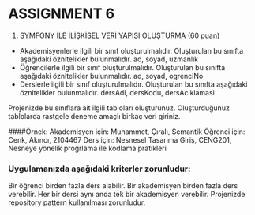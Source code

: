 # ASSIGNMENT 6

1.	SYMFONY İLE İLİŞKİSEL VERİ YAPISI OLUŞTURMA (60 puan)
-	Akademisyenlerle ilgili bir sınıf oluşturulmalıdır. Oluşturulan bu sınıfta aşağıdaki öznitelikler bulunmalıdır.
ad, soyad, uzmanlık
-	Öğrencilerle ilgili bir sınıf oluşturulmalıdır. Oluşturulan bu sınıfta aşağıdaki öznitelikler bulunmalıdır.
ad, soyad, ogrenciNo
-	Derslerle ilgili bir sınıf oluşturulmalıdır. Oluşturulan bu sınıfta aşağıdaki öznitelikler bulunmalıdır.
dersAdi, dersKodu, dersAciklamasi

Projenizde bu sınıflara ait ilgili tabloları oluşturunuz. Oluşturduğunuz tablolarda rastgele deneme amaçlı birkaç veri giriniz.

####Örnek:
Akademisyen için: Muhammet, Çıralı, Semantik
Öğrenci için: Cenk, Akıncı, 2104467
Ders için: Nesnesel Tasarıma Giriş, CENG201, Nesneye yönelik progrlama ile kodlama pratikleri

### Uygulamanızda aşağıdaki kriterler zorunludur:
Bir öğrenci birden fazla ders alabilir.
Bir akademisyen birden fazla ders verebilir.
Her bir dersi aynı anda tek bir akademisyen verebilir.
Projenizde repository pattern kullanılması zorunludur.
